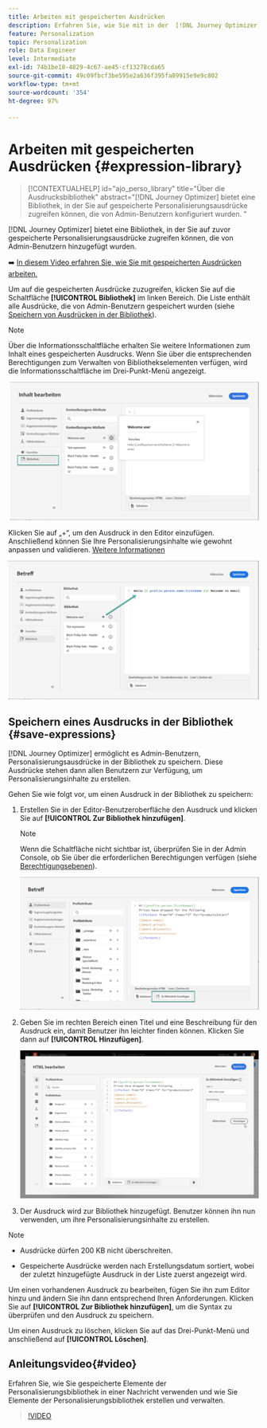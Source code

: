 ```yaml
---
title: Arbeiten mit gespeicherten Ausdrücken
description: Erfahren Sie, wie Sie mit in der  [!DNL Journey Optimizer] -Bibliothek gespeicherten Ausdrücken arbeiten.
feature: Personalization
topic: Personalization
role: Data Engineer
level: Intermediate
exl-id: 74b1be18-4829-4c67-ae45-cf13278cda65
source-git-commit: 49c09fbcf3be595e2a636f395fa89915e9e9c802
workflow-type: tm+mt
source-wordcount: '354'
ht-degree: 97%

---
```


# Arbeiten mit gespeicherten Ausdrücken {#expression-library}

>[!CONTEXTUALHELP]
>id="ajo_perso_library"
>title="Über die Ausdrucksbibliothek"
>abstract="[!DNL Journey Optimizer] bietet eine Bibliothek, in der Sie auf gespeicherte Personalisierungsausdrücke zugreifen können, die von Admin-Benutzern konfiguriert wurden. "

[!DNL Journey Optimizer] bietet eine Bibliothek, in der Sie auf zuvor gespeicherte Personalisierungsausdrücke zugreifen können, die von Admin-Benutzern hinzugefügt wurden.

➡️ [In diesem Video erfahren Sie, wie Sie mit gespeicherten Ausdrücken arbeiten.](#video-preview)

Um auf die gespeicherten Ausdrücke zuzugreifen, klicken Sie auf die Schaltfläche **[!UICONTROL Bibliothek]** im linken Bereich. Die Liste enthält alle Ausdrücke, die von Admin-Benutzern gespeichert wurden (siehe [Speichern von Ausdrücken in der Bibliothek](#save-expressions)).

>[!NOTE]
>
>Über die Informationsschaltfläche erhalten Sie weitere Informationen zum Inhalt eines gespeicherten Ausdrucks. Wenn Sie über die entsprechenden Berechtigungen zum Verwalten von Bibliothekselementen verfügen, wird die Informationsschaltfläche im Drei-Punkt-Menü angezeigt.

![](assets/library-list.png)

Klicken Sie auf „+“, um den Ausdruck in den Editor einzufügen. Anschließend können Sie Ihre Personalisierungsinhalte wie gewohnt anpassen und validieren. [Weitere Informationen](../personalization/personalization-build-expressions.md)

![](assets/library-add.png)

## Speichern eines Ausdrucks in der Bibliothek {#save-expressions}

[!DNL Journey Optimizer] ermöglicht es Admin-Benutzern, Personalisierungsausdrücke in der Bibliothek zu speichern. Diese Ausdrücke stehen dann allen Benutzern zur Verfügung, um Personalisierungsinhalte zu erstellen.

Gehen Sie wie folgt vor, um einen Ausdruck in der Bibliothek zu speichern:

1. Erstellen Sie in der Editor-Benutzeroberfläche den Ausdruck und klicken Sie auf **[!UICONTROL Zur Bibliothek hinzufügen]**.

   >[!NOTE]
   >
   >Wenn die Schaltfläche nicht sichtbar ist, überprüfen Sie in der Admin Console, ob Sie über die erforderlichen Berechtigungen verfügen (siehe [Berechtigungsebenen](../administration/high-low-permissions.md)).

   ![](assets/library-save.png)

1. Geben Sie im rechten Bereich einen Titel und eine Beschreibung für den Ausdruck ein, damit Benutzer ihn leichter finden können. Klicken Sie dann auf **[!UICONTROL Hinzufügen]**.

   ![](assets/add-expression.png)

1. Der Ausdruck wird zur Bibliothek hinzugefügt. Benutzer können ihn nun verwenden, um ihre Personalisierungsinhalte zu erstellen.


>[!NOTE]
>
>* Ausdrücke dürfen 200 KB nicht überschreiten.
>
>* Gespeicherte Ausdrücke werden nach Erstellungsdatum sortiert, wobei der zuletzt hinzugefügte Ausdruck in der Liste zuerst angezeigt wird.



Um einen vorhandenen Ausdruck zu bearbeiten, fügen Sie ihn zum Editor hinzu und ändern Sie ihn dann entsprechend Ihren Anforderungen. Klicken Sie auf **[!UICONTROL Zur Bibliothek hinzufügen]**, um die Syntax zu überprüfen und den Ausdruck zu speichern.

Um einen Ausdruck zu löschen, klicken Sie auf das Drei-Punkt-Menü und anschließend auf **[!UICONTROL Löschen]**.

## Anleitungsvideo{#video}

Erfahren Sie, wie Sie gespeicherte Elemente der Personalisierungsbibliothek in einer Nachricht verwenden und wie Sie Elemente der Personalisierungsbibliothek erstellen und verwalten.

>[!VIDEO](https://video.tv.adobe.com/v/340941?quality=12)

